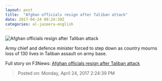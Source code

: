 ```yaml
---
layout: post
title:  "Afghan officials resign after Taliban attack"
date: 2017-04-24 09:24:39Z
categories: al-jazeera-english
---
```


![Afghan officials resign after Taliban attack](http://www.aljazeera.com/mritems/Images/2017/4/23/485ca06d06c2464e9dc10f1e85b4eb19_18.jpg)

Army chief and defence minister forced to step down as country mourns loss of 130 lives in Taliban assault on army base.


Full story on F3News: [Afghan officials resign after Taliban attack](http://www.f3nws.com/n/gyudbB)

> Posted on: Monday, April 24, 2017 2:24:39 PM
